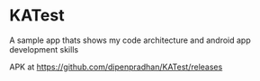 # KATest

A sample app thats shows my code architecture and android app development skills

APK at https://github.com/dipenpradhan/KATest/releases
